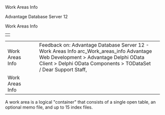 Work Areas Info




Advantage Database Server 12  

Work Areas Info

|  |
| --- |
|  |

|  |  |  |  |  |
| --- | --- | --- | --- | --- |
| Work Areas Info |  |  | Feedback on: Advantage Database Server 12 - Work Areas Info arc\_Work\_areas\_info Advantage Web Development > Advantage Delphi OData Client > Delphi OData Components > TODataSet / Dear Support Staff, |  |
| Work Areas Info |  |  |  |  |

A work area is a logical "container" that consists of a single open table, an optional memo file, and up to 15 index files.